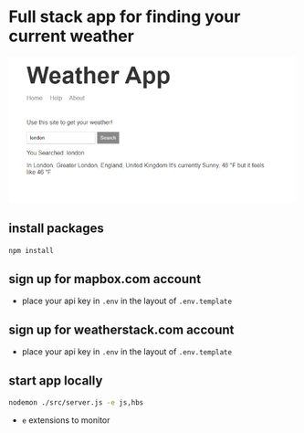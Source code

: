 # Full stack app for finding your current weather

![Image of app](./weather-app.png)

## install packages

```javascript
npm install
```

## sign up for mapbox.com account

- place your api key in `.env` in the layout of `.env.template`

## sign up for weatherstack.com account

- place your api key in `.env` in the layout of `.env.template`

## start app locally

```bash
nodemon ./src/server.js -e js,hbs
```


- `e` extensions to monitor